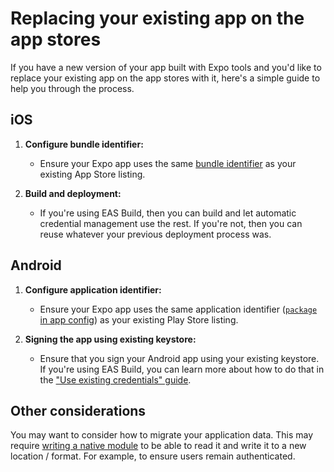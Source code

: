 # Replacing your existing app on the app stores

If you have a new version of your app built with Expo tools and you'd like to replace your existing app on the app stores with it, here's a simple guide to help you through the process.

## iOS

1. **Configure bundle identifier:**

   - Ensure your Expo app uses the same [bundle identifier](https://docs.expo.dev/versions/latest/config/app/#bundleidentifier) as your existing App Store listing.

2. **Build and deployment:**

   - If you're using EAS Build, then you can build and let automatic credential management use the rest. If you're not, then you can reuse whatever your previous deployment process was.

## Android

1. **Configure application identifier:**

   - Ensure your Expo app uses the same application identifier ([`package` in app config](https://docs.expo.dev/versions/latest/config/app/#package)) as your existing Play Store listing.

2. **Signing the app using existing keystore:**

   - Ensure that you sign your Android app using your existing keystore. If you're using EAS Build, you can learn more about how to do that in the ["Use existing credentials" guide](https://docs.expo.dev/app-signing/existing-credentials/).

## Other considerations

You may want to consider how to migrate your application data. This may require [writing a native module](https://docs.expo.dev/modules/overview/) to be able to read it and write it to a new location / format. For example, to ensure users remain authenticated.